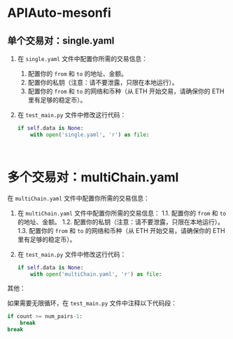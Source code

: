 # APIAuto-mesonfi

## 单个交易对：single.yaml

1. 在 `single.yaml` 文件中配置你所需的交易信息：
   1. 配置你的 `from` 和 `to` 的地址、金额。
   2. 配置你的私钥（注意：请不要泄露，只限在本地运行）。
   3. 配置你的 `from` 和 `to` 的网络和币种（从 ETH 开始交易，请确保你的 ETH 里有足够的稳定币）。

2. 在 `test_main.py` 文件中修改这行代码：
   ```python
   if self.data is None:
       with open('single.yaml', 'r') as file:




# 多个交易对：multiChain.yaml

在 `multiChain.yaml` 文件中配置你所需的交易信息：

1. 在 `multiChain.yaml` 文件中配置你所需的交易信息：
    1.1. 配置你的 `from` 和 `to` 的地址、金额。
    1.2. 配置你的私钥（注意：请不要泄露，只限在本地运行）。
    1.3. 配置你的 `from` 和 `to` 的网络和币种（从 ETH 开始交易，请确保你的 ETH 里有足够的稳定币）。

2. 在 `test_main.py` 文件中修改这行代码：
   ```python
   if self.data is None:
       with open('multiChain.yaml', 'r') as file:
   

其他：

如果需要无限循环，在 `test_main.py` 文件中注释以下代码段：

```python
if count >= num_pairs-1:
    break
break

